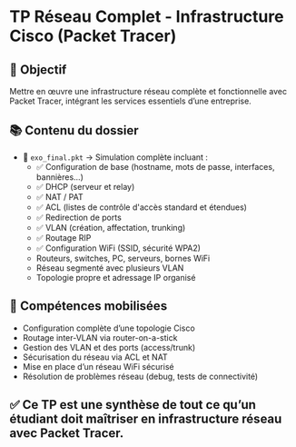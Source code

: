 # TP Réseau Complet - Infrastructure Cisco (Packet Tracer)

## 📌 Objectif  
Mettre en œuvre une infrastructure réseau complète et fonctionnelle avec Packet Tracer, intégrant les services essentiels d’une entreprise.

## 📚 Contenu du dossier  
- 📁 `exo_final.pkt` → Simulation complète incluant :
  - ✅ Configuration de base (hostname, mots de passe, interfaces, bannières…)
  - ✅ DHCP (serveur et relay)
  - ✅ NAT / PAT
  - ✅ ACL (listes de contrôle d'accès standard et étendues)
  - ✅ Redirection de ports
  - ✅ VLAN (création, affectation, trunking)
  - ✅ Routage RIP
  - ✅ Configuration WiFi (SSID, sécurité WPA2)
  - Routeurs, switches, PC, serveurs, bornes WiFi
  - Réseau segmenté avec plusieurs VLAN
  - Topologie propre et adressage IP organisé

## 🧠 Compétences mobilisées
- Configuration complète d’une topologie Cisco
- Routage inter-VLAN via router-on-a-stick
- Gestion des VLAN et des ports (access/trunk)
- Sécurisation du réseau via ACL et NAT
- Mise en place d’un réseau WiFi sécurisé
- Résolution de problèmes réseau (debug, tests de connectivité)

## ✅ Ce TP est une synthèse de tout ce qu’un étudiant doit maîtriser en infrastructure réseau avec Packet Tracer.
